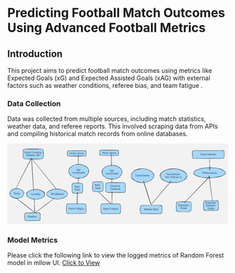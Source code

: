 # Predicting Football Match Outcomes Using Advanced Football Metrics


## Introduction

This project aims to predict football match outcomes using metrics like Expected Goals (xG) and Expected Assisted Goals (xAG) with external factors such as weather conditions, referee bias, and team fatigue .


### Data Collection

Data was collected from multiple sources, including match statistics, weather data, and referee reports. This involved scraping data from APIs and compiling historical match records from online databases.

![Data Collection](Images/DataCollection.png)



### Model Metrics


Please click the following link to view the logged metrics of Random Forest model in mllow UI. <a href="[https://www.google.com](https://dagshub.com/Dishant145/footballmlproject.mlflow/#/experiments/0/runs/461b3d20d679405083b6a8e1de2daf8c)" target="_blank">Click to View</a>




